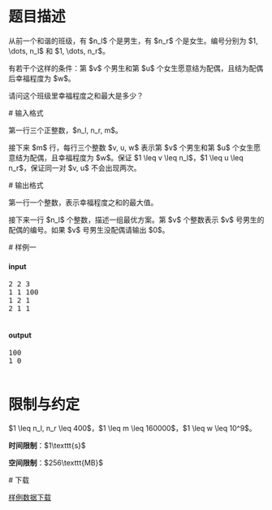# 题目描述

<p>从前一个和谐的班级，有 $n_l$ 个是男生，有 $n_r$ 个是女生。编号分别为 $1, \dots, n_l$ 和 $1, \dots, n_r$。</p>
<p>有若干个这样的条件：第 $v$ 个男生和第 $u$ 个女生愿意结为配偶，且结为配偶后幸福程度为 $w$。</p>
<p>请问这个班级里幸福程度之和最大是多少？</p>
# 输入格式


<p>第一行三个正整数，$n_l, n_r, m$。</p>
<p>接下来 $m$ 行，每行三个整数 $v, u, w$ 表示第 $v$ 个男生和第 $u$ 个女生愿意结为配偶，且幸福程度为 $w$。保证 $1 \leq v \leq n_l$，$1 \leq u \leq n_r$，保证同一对 $v, u$ 不会出现两次。</p>
# 输出格式


<p>第一行一个整数，表示幸福程度之和的最大值。</p>
<p>接下来一行 $n_l$ 个整数，描述一组最优方案。第 $v$ 个整数表示 $v$ 号男生的配偶的编号。如果 $v$ 号男生没配偶请输出 $0$。</p>
# 样例一


<h4>input</h4>
<pre>2 2 3
1 1 100
1 2 1
2 1 1

</pre>

<h4>output</h4>
<pre>100
1 0

</pre>

# 限制与约定


<p>$1 \leq n_l, n_r \leq 400$，$1 \leq m \leq 160000$，$1 \leq w  \leq 10^9$。</p>
<p><strong>时间限制</strong>：$1\texttt{s}$</p>
<p><strong>空间限制</strong>：$256\texttt{MB}$</p>
# 下载


<p><a href="/download.php?type=problem&amp;id=80">样例数据下载</a></p>
